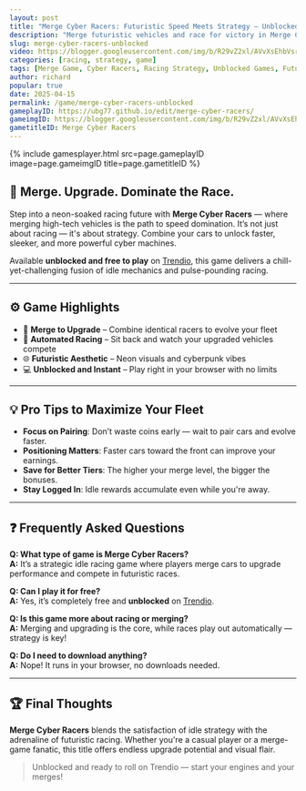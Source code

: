 ```yaml
---
layout: post
title: "Merge Cyber Racers: Futuristic Speed Meets Strategy — Unblocked on Trendio"
description: "Merge futuristic vehicles and race for victory in Merge Cyber Racers — now unblocked and free to play on Trendio!"
slug: merge-cyber-racers-unblocked
video: https://blogger.googleusercontent.com/img/b/R29vZ2xl/AVvXsEhbVsrnejQGTX4plN5fGREDa8cuXj1V_-3lAa9gRUSHDypHxCQ1_oTxBD22M0-tC1vupuMxBSXa-mo69JMRhgmLlY80srQ5ZERJ3SHTlV5ooaHelrS33aLumJ9zjCO5cMYjnsLOn1CMhGkOq8s4hWqNiN5sJvCN4PszdfGkvNaiy3NLuKFCmEVNpmzrfCk/s512/merge-cyber-racers-logo.webp
categories: [racing, strategy, game]
tags: [Merge Game, Cyber Racers, Racing Strategy, Unblocked Games, Futuristic Cars]
author: richard
popular: true
date: 2025-04-15
permalink: /game/merge-cyber-racers-unblocked
gameplayID: https://ubg77.github.io/edit/merge-cyber-racers/
gameimgID: https://blogger.googleusercontent.com/img/b/R29vZ2xl/AVvXsEhbVsrnejQGTX4plN5fGREDa8cuXj1V_-3lAa9gRUSHDypHxCQ1_oTxBD22M0-tC1vupuMxBSXa-mo69JMRhgmLlY80srQ5ZERJ3SHTlV5ooaHelrS33aLumJ9zjCO5cMYjnsLOn1CMhGkOq8s4hWqNiN5sJvCN4PszdfGkvNaiy3NLuKFCmEVNpmzrfCk/s512/merge-cyber-racers-logo.webp
gametitleID: Merge Cyber Racers
---
```


{% include gamesplayer.html
  src=page.gameplayID
  image=page.gameimgID
  title=page.gametitleID
%}

## 🧬 Merge. Upgrade. Dominate the Race.

Step into a neon-soaked racing future with **Merge Cyber Racers** — where merging high-tech vehicles is the path to speed domination. It’s not just about racing — it's about strategy. Combine your cars to unlock faster, sleeker, and more powerful cyber machines.

Available **unblocked and free to play** on [Trendio](https://www.trendio.homes/), this game delivers a chill-yet-challenging fusion of idle mechanics and pulse-pounding racing.

---

## ⚙️ Game Highlights

- 🚀 **Merge to Upgrade** – Combine identical racers to evolve your fleet
- 🏁 **Automated Racing** – Sit back and watch your upgraded vehicles compete
- 🌐 **Futuristic Aesthetic** – Neon visuals and cyberpunk vibes
- 💻 **Unblocked and Instant** – Play right in your browser with no limits

---

## 💡 Pro Tips to Maximize Your Fleet

- **Focus on Pairing**: Don’t waste coins early — wait to pair cars and evolve faster.
- **Positioning Matters**: Faster cars toward the front can improve your earnings.
- **Save for Better Tiers**: The higher your merge level, the bigger the bonuses.
- **Stay Logged In**: Idle rewards accumulate even while you're away.

---

## ❓ Frequently Asked Questions

**Q: What type of game is Merge Cyber Racers?**  
**A:** It’s a strategic idle racing game where players merge cars to upgrade performance and compete in futuristic races.

**Q: Can I play it for free?**  
**A:** Yes, it’s completely free and **unblocked** on [Trendio](https://www.trendio.homes/).

**Q: Is this game more about racing or merging?**  
**A:** Merging and upgrading is the core, while races play out automatically — strategy is key!

**Q: Do I need to download anything?**  
**A:** Nope! It runs in your browser, no downloads needed.

---

## 🏆 Final Thoughts

**Merge Cyber Racers** blends the satisfaction of idle strategy with the adrenaline of futuristic racing. Whether you're a casual player or a merge-game fanatic, this title offers endless upgrade potential and visual flair.

> Unblocked and ready to roll on Trendio — start your engines and your merges!

